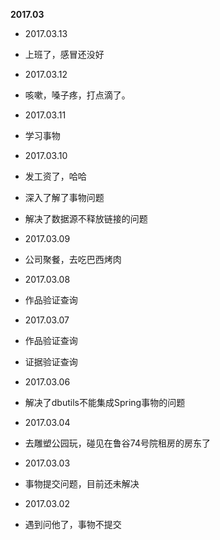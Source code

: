 **2017.03**

* 2017.03.13
*	 上班了，感冒还没好

* 2017.03.12
*	 咳嗽，嗓子疼，打点滴了。

* 2017.03.11
*	 学习事物

* 2017.03.10
*	 发工资了，哈哈
*	 深入了解了事物问题
*	 解决了数据源不释放链接的问题

* 2017.03.09
*	 公司聚餐，去吃巴西烤肉

* 2017.03.08
*	 作品验证查询

* 2017.03.07
*	 作品验证查询
*	 证据验证查询

* 2017.03.06
*	 解决了dbutils不能集成Spring事物的问题

* 2017.03.04
*	 去雕塑公园玩，碰见在鲁谷74号院租房的房东了

* 2017.03.03
*	 事物提交问题，目前还未解决

* 2017.03.02
*	 遇到问他了，事物不提交
